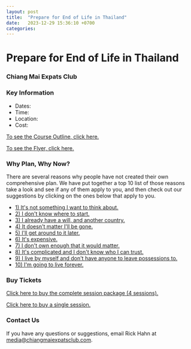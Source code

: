 ```yaml
---
layout: post
title:  "Prepare for End of Life in Thailand"
date:   2023-12-29 15:36:10 +0700
categories: 
---
```


# Prepare for End of Life in Thailand
### Chiang Mai Expats Club

### Key Information

* Dates:
* Time:
* Location:
* Cost:

[To see the Course Outline, click here.](/resources/cec-eol-course-outline.pdf)

[To see the Flyer, click here.](/resources/cec-eol-flyer.pdf)

### Why Plan, Why Now?

There are several reasons why people have not created their own comprehensive plan.
We have put together a top 10 list of those reasons take a look and see if any of them
apply to you, and then check out our suggestions by clicking on the ones below
that apply to you.

* [1) It's not something I want to think about.](reason-10.md)
* [2) I don't know where to start.](reason-10.md)
* [3) I already have a will, and another country.](reason-10.md)
* [4) It doesn't matter I'll be gone.](reason-10.md)
* [5) I'll get around to it later.](reason-10.md)
* [6) It's expensive.](reason-10.md)
* [7) I don't own enough that it would matter.](reason-10.md)
* [8) It's complicated and I don't know who I can trust.](reason-10.md)
* [9) I live by myself and don't have anyone to leave possessions to.](reason-10.md)
* [10) I'm going to live forever.](reason-10.md)

### Buy Tickets

[Click here to buy the complete session package (4 sessions).]()

[Click here to buy a single session.]()

### Contact Us

If you have any questions or suggestions, email Rick Hahn at media@chiangmaiexpatsclub.com.
